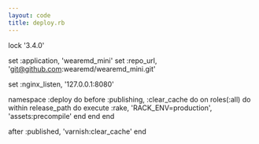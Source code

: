 ```yaml
---
layout: code
title: deploy.rb
---
```


lock '3.4.0'

set :application, 'wearemd_mini'
set :repo_url, 'git@github.com:wearemd/wearemd_mini.git'

set :nginx_listen, '127.0.0.1:8080'

namespace :deploy do
  before :publishing, :clear_cache do
    on roles(:all) do
      within release_path do
        execute :rake, 'RACK_ENV=production', 'assets:precompile'
      end
    end
  end

  after :published, 'varnish:clear_cache'
end